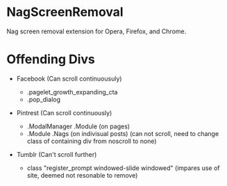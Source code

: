 # NagScreenRemoval
Nag screen removal extension for Opera, Firefox, and Chrome.

# Offending Divs
- Facebook (Can scroll continuousuly)
	- .pagelet_growth_expanding_cta
	- .pop_dialog
- Pintrest (Can scroll continuously)
	- .ModalManager .Module (on pages)
	- .Module .Nags (on indivisual posts) (can not scroll, need to change class of containing div from noscroll to none)
	
- Tumblr (Can't scroll further)
	-  class "register_prompt windowed-slide windowed" (impares use of site, deemed not resonable to remove)

